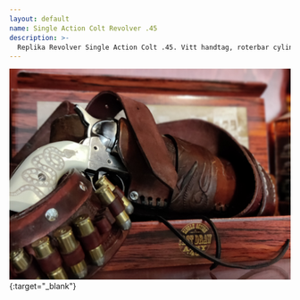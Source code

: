 ```yaml
---
layout: default
name: Single Action Colt Revolver .45
description: >-
  Replika Revolver Single Action Colt .45. Vitt handtag, roterbar cylinder, halvt uppspänd/ helt uppspänd hake. 
---
```

![Image](/docs/assets/replicas/single-action-colt.45/IMG_20240613_151721_Bokeh.jpg){:target="_blank"}

